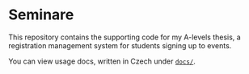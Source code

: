 # Seminare

This repository contains the supporting code for my A-levels thesis, a registration management system for students signing up to events.

You can view usage docs, written in Czech under [`docs/`](docs/).